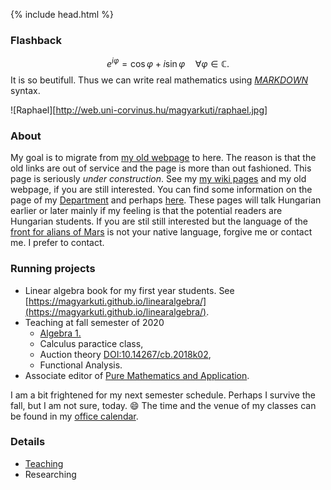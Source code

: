 {% include head.html %}

### Flashback
$$e^{i\varphi}=\cos\varphi + i\sin\varphi\quad\forall \varphi\in\mathbb{C}.$$ 
It is so beutifull. 
Thus we can write real mathematics using 
[*MARKDOWN*](https://medium.com/@taylorhxu/markdown-for-dummies-a24e982b8e85) 
syntax. 

![Raphael][http://web.uni-corvinus.hu/magyarkuti/raphael.jpg]

### About
My goal is to migrate from [my old webpage](http://web.uni-corvinus.hu/magyarkuti/) to here.
The reason is that the old links are out of service and the page is more than out fashioned.
This page is seriously *under construction*. 
See my [my wiki pages](http://146.110.110.35/mediawiki/index.php/Main_Page) and my old webpage, if you are still interested.
You can find some information on the page of my [Department](http://web.uni-corvinus.hu/math/) and perhaps [here](https://www.uni-corvinus.hu/fooldal/egyetemunkrol/tanszekek/matematika-tanszek/).
These pages will talk Hungarian earlier or later mainly if my feeling is that the potential readers are Hungarian students. 
If you are stil still interested but the language of the [front for alians of Mars](https://en.wikipedia.org/wiki/The_Martians_(scientists)) is not your native language, forgive me or contact me. I prefer to contact.

### Running projects
- Linear algebra book for my first year students. See [https://magyarkuti.github.io/linearalgebra/](https://magyarkuti.github.io/linearalgebra/).
- Teaching at fall semester of 2020
  - [Algebra 1.](https://magyarkuti.github.io/algebra-1/)
  - Calculus paractice class,
  - Auction theory [DOI:10.14267/cb.2018k02](http://unipub.lib.uni-corvinus.hu/3651/),
  - Functional Analysis.
- Associate editor of [Pure Mathematics and Application](https://content.sciendo.com/configurable/contentpage/journals$002fpuma$002fpuma-overview.xml?tab_body=overview).

I am a bit frightened for my next semester schedule. Perhaps I survive the fall, but I am not sure, today. 😄
The time and the venue of my classes can be found in my [office calendar](https://calendar.google.com/calendar/embed?src=q3p3rt597a1cdvf2ulafbdpbio%40group.calendar.google.com&ctz=Europe%2FBudapest).

### Details
- [Teaching](teaching.md)
- Researching

